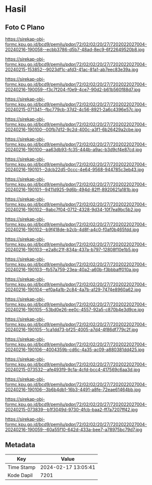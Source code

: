 # Hasil

## Foto C Plano

https://sirekap-obj-formc.kpu.go.id/bcd9/pemilu/pdpr/72/02/02/20/27/7202022027004-20240216-190058--ecbb3786-d5b7-48ad-8ec9-6f22649520b8.jpg

https://sirekap-obj-formc.kpu.go.id/bcd9/pemilu/pdpr/72/02/02/20/27/7202022027004-20240215-153852--9023df1c-afd3-41ac-81a1-ab7eec83e39a.jpg

https://sirekap-obj-formc.kpu.go.id/bcd9/pemilu/pdpr/72/02/02/20/27/7202022027004-20240216-190059--f3c7f204-f0e9-4ce7-90d2-b61b560f88d7.jpg

https://sirekap-obj-formc.kpu.go.id/bcd9/pemilu/pdpr/72/02/02/20/27/7202022027004-20240215-071341--fbc779cb-37d2-4c56-8921-2a6c4396e57c.jpg

https://sirekap-obj-formc.kpu.go.id/bcd9/pemilu/pdpr/72/02/02/20/27/7202022027004-20240216-190100--00fb7d12-9c2d-400c-a3f1-6b26429a2cbe.jpg

https://sirekap-obj-formc.kpu.go.id/bcd9/pemilu/pdpr/72/02/02/20/27/7202022027004-20240216-190100--aa63db93-fc35-444b-a9ac-b3d9cf4e87cd.jpg

https://sirekap-obj-formc.kpu.go.id/bcd9/pemilu/pdpr/72/02/02/20/27/7202022027004-20240216-190101--2dcb22d5-0ccc-4e64-9568-944785c3eb43.jpg

https://sirekap-obj-formc.kpu.go.id/bcd9/pemilu/pdpr/72/02/02/20/27/7202022027004-20240216-190101--9411d925-9d6b-494d-82ff-8920621a181b.jpg

https://sirekap-obj-formc.kpu.go.id/bcd9/pemilu/pdpr/72/02/02/20/27/7202022027004-20240216-190102--9abc7f04-0712-4328-9d34-10f7ea9bc5b2.jpg

https://sirekap-obj-formc.kpu.go.id/bcd9/pemilu/pdpr/72/02/02/20/27/7202022027004-20240216-190102--b9f418de-b2cb-4d8f-a4c0-f0af0b465fdd.jpg

https://sirekap-obj-formc.kpu.go.id/bcd9/pemilu/pdpr/72/02/02/20/27/7202022027004-20240216-190103--e2a8c21f-834a-437a-b797-12808f10e1b5.jpg

https://sirekap-obj-formc.kpu.go.id/bcd9/pemilu/pdpr/72/02/02/20/27/7202022027004-20240216-190103--fb57a759-23ea-40a2-a60b-f3bbbaff010a.jpg

https://sirekap-obj-formc.kpu.go.id/bcd9/pemilu/pdpr/72/02/02/20/27/7202022027004-20240216-190104--ef0a4a1b-2c84-4a7b-a129-7474e8960a62.jpg

https://sirekap-obj-formc.kpu.go.id/bcd9/pemilu/pdpr/72/02/02/20/27/7202022027004-20240216-190105--53bd0e26-ee0c-4557-92a5-c870b4e3d9ce.jpg

https://sirekap-obj-formc.kpu.go.id/bcd9/pemilu/pdpr/72/02/02/20/27/7202022027004-20240216-190105--1ca1dd73-bf25-4005-a7d4-4f86df779c2f.jpg

https://sirekap-obj-formc.kpu.go.id/bcd9/pemilu/pdpr/72/02/02/20/27/7202022027004-20240216-190106--4004359b-cd6c-4a35-ac09-a880381dd425.jpg

https://sirekap-obj-formc.kpu.go.id/bcd9/pemilu/pdpr/72/02/02/20/27/7202022027004-20240215-073532--afe493f9-9c1a-4cfd-bcc4-417569c6aa3d.jpg

https://sirekap-obj-formc.kpu.go.id/bcd9/pemilu/pdpr/72/02/02/20/27/7202022027004-20240216-190106--3b6b4db1-16b3-4491-a8fe-72eae61464bb.jpg

https://sirekap-obj-formc.kpu.go.id/bcd9/pemilu/pdpr/72/02/02/20/27/7202022027004-20240215-073839--b1f3049d-9730-4fcb-baa2-ff7a7207ff42.jpg

https://sirekap-obj-formc.kpu.go.id/bcd9/pemilu/pdpr/72/02/02/20/27/7202022027004-20240216-190059--60a55f10-642d-433a-bee7-a78975bc79d7.jpg


## Metadata

| Key        | Value               |
| ---------- | ------------------- |
| Time Stamp | 2024-02-17 13:05:41 |
| Kode Dapil | 7201                |



